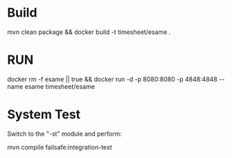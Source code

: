 # Build
mvn clean package && docker build -t timesheet/esame .

# RUN

docker rm -f esame || true && docker run -d -p 8080:8080 -p 4848:4848 --name esame timesheet/esame 

# System Test

Switch to the "-st" module and perform:

mvn compile failsafe:integration-test